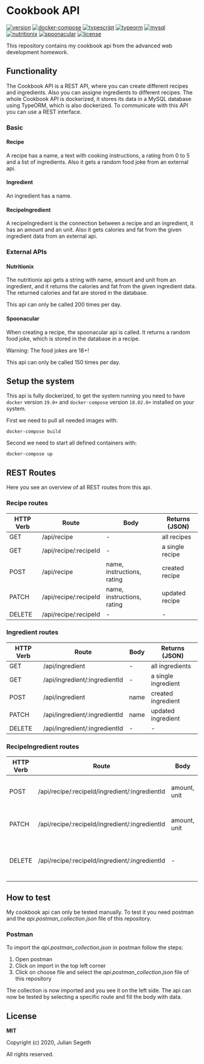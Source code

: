 # Cookbook API

[![version](https://img.shields.io/badge/version-1.0.0-green?style=flat-square)](.)
[![docker-compose](https://img.shields.io/badge/docker--compose-3.6-orange?style=flat-square)](https://docs.docker.com/compose/)
[![typescript](https://img.shields.io/badge/typescript-3.8.3-orange?style=flat-square)](https://www.typescriptlang.org/)
[![typeorm](https://img.shields.io/badge/typeorm-0.2.24-orange?style=flat-square)](https://typeorm.io/#/)
[![mysql](https://img.shields.io/badge/mysql-5.7-orange?style=flat-square)](https://hub.docker.com/_/mysql)
[![nutritionix](https://img.shields.io/badge/api-nutritionix-blue?style=flat-square)](https://www.nutritionix.com/business/api)
[![spoonacular](https://img.shields.io/badge/api-spoonacular-blue?style=flat-square)](https://spoonacular.com/food-api)
[![license](https://img.shields.io/badge/license-MIT-brown.svg?style=flat-square)](LICENSE)

This repository contains my cookbook api from the advanced web development homework.

## Functionality

The Cookbook API is a REST API, where you can create different recipes and ingredients. Also you can assigne ingredients to different recipes. The whole Cookbook API is dockerized, it stores its data in a MySQL database using TypeORM, which is also dockerized. To communicate with this API you can use a REST interface.

### Basic

#### Recipe

A recipe has a name, a text with cooking instructions, a rating from 0 to 5 and a list of ingredients. Also it gets a random food joke from an external api.

#### Ingredient

An ingredient has a name.

#### RecipeIngredient

A recipeIngredient is the connection between a recipe and an ingredient, it has an amount and an unit. Also it gets calories and fat from the given ingredient data from an external api.

### External APIs

#### Nutritionix

The nutritionix api gets a string with name, amount and unit from an ingredient, and it returns the calories and fat from the given ingredient data. The returned calories and fat are stored in the database.

This api can only be called 200 times per day.

#### Spoonacular

When creating a recipe, the spoonacular api is called. It returns a random food joke, which is stored in the database in a recipe.

Warning: The food jokes are 18+!

This api can only be called 150 times per day.

## Setup the system

This api is fully dockerized, to get the system running you need to have `docker` version `19.0+` and `docker-compose` version `18.02.0+` installed on your system.

First we need to pull all needed images with:

```
docker-compose build
```

Second we need to start all defined containers with:

```
docker-compose up
```

## REST Routes

Here you see an overview of all REST routes from this api.

### Recipe routes

| HTTP Verb | Route                 | Body                       | Returns (JSON)  |
| --------- | --------------------- | -------------------------- | --------------- |
| GET       | /api/recipe           | -                          | all recipes     |
| GET       | /api/recipe/:recipeId | -                          | a single recipe |
| POST      | /api/recipe           | name, instructions, rating | created recipe  |
| PATCH     | /api/recipe/:recipeId | name, instructions, rating | updated recipe  |
| DELETE    | /api/recipe/:recipeId | -                          | -               |

### Ingredient routes

| HTTP Verb | Route                         | Body | Returns (JSON)      |
| --------- | ----------------------------- | ---- | ------------------- |
| GET       | /api/ingredient               | -    | all ingredients     |
| GET       | /api/ingredient/:ingredientId | -    | a single ingredient |
| POST      | /api/ingredient               | name | created ingredient  |
| PATCH     | /api/ingredient/:ingredientId | name | updated ingredient  |
| DELETE    | /api/ingredient/:ingredientId | -    | -                   |

### RecipeIngredient routes

| HTTP Verb | Route                                          | Body         | Returns (JSON)                        |
| --------- | ---------------------------------------------- | ------------ | ------------------------------------- |
| POST      | /api/recipe/:recipeId/ingredient/:ingredientId | amount, unit | recipe with the added ingredient      |
| PATCH     | /api/recipe/:recipeId/ingredient/:ingredientId | amount, unit | recipe with the updated ingredient    |
| DELETE    | /api/recipe/:recipeId/ingredient/:ingredientId | -            | recipe without the deleted ingredient |

## How to test

My cookbook api can only be tested manually. To test it you need postman and the _api.postman_collection.json_ file of this repository.

### Postman

To import the _api.postman_collection.json_ in postman follow the steps:

1. Open postman
2. Click on import in the top left corner
3. Click on choose file and select the _api.postman_collection.json_ file of this repository

The collection is now imported and you see it on the left side. The api can now be tested by selecting a specific route and fill the body with data.

## License

**MIT**

Copyright (c) 2020, Julian Segeth

All rights reserved.
